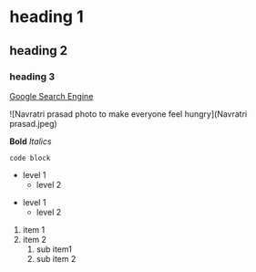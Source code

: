 # heading 1
## heading 2
### heading 3


[Google Search Engine](https://www.google.com)

![Navratri prasad photo to make everyone feel hungry](Navratri prasad.jpeg)

**Bold**
_Italics_

`code block`

- level 1
  - level 2

* level 1
  * level 2

1. item 1
2. item 2
   1. sub item1
   2. sub item 2

   
  
